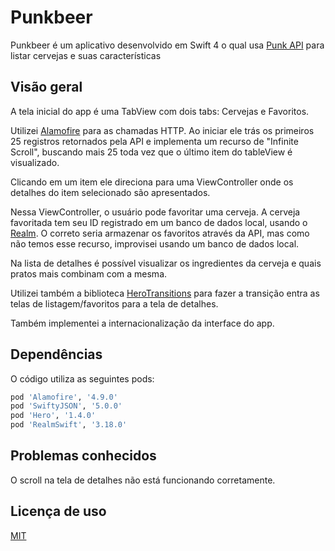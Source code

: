 # Punkbeer

Punkbeer é um aplicativo desenvolvido em Swift 4 o qual usa [Punk API](https://punkapi.com/documentation/v2) para listar cervejas e suas características

## Visão geral

A tela inicial do app é uma TabView com dois tabs: Cervejas e Favoritos.

Utilizei [Alamofire](https://github.com/Alamofire/Alamofire) para as chamadas HTTP. Ao iniciar ele trás os primeiros 25 registros retornados pela API e implementa um recurso de "Infinite Scroll", buscando mais 25 toda vez que o último item do tableView é visualizado. 

Clicando em um item ele direciona para uma ViewController onde os detalhes do item selecionado são apresentados.

Nessa ViewController, o usuário pode favoritar uma cerveja. A cerveja favoritada tem seu ID registrado em um banco de dados local, usando o [Realm](https://realm.io/docs/swift/latest/). O correto seria armazenar os favoritos através da API, mas como não temos esse recurso, improvisei usando um banco de dados local.

Na lista de detalhes é possível visualizar os ingredientes da cerveja e quais pratos mais combinam com a mesma.

Utilizei também a biblioteca [HeroTransitions](https://github.com/HeroTransitions/Hero) para fazer a transição entra as telas de listagem/favoritos para a tela de detalhes.

Também implementei a internacionalização da interface do app.

## Dependências

O código utiliza as seguintes pods:

```bash
pod 'Alamofire', '4.9.0'
pod 'SwiftyJSON', '5.0.0'
pod 'Hero', '1.4.0'
pod 'RealmSwift', '3.18.0'
```

## Problemas conhecidos

O scroll na tela de detalhes não está funcionando corretamente.

## Licença de uso

[MIT](https://choosealicense.com/licenses/mit/)
